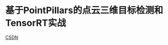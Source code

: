 # 基于PointPillars的点云三维目标检测和TensorRT实战

[CSDN](https://blog.csdn.net/AdamShan/article/details/118880514?spm=1001.2014.3001.5501)

